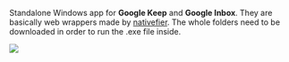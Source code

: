 Standalone Windows app for **Google Keep** and **Google Inbox**. They are basically web wrappers made by [nativefier](https://github.com/jiahaog/nativefier). The whole folders need to be downloaded in order to run the .exe file inside.

![](https://i.imgur.com/Sgg1Vcj.png)
